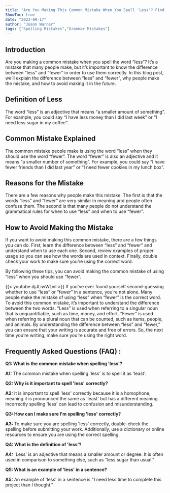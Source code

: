 ```yaml
---
title: "Are You Making This Common Mistake When You Spell 'Less'? Find Out Now!"
ShowToc: true 
date: "2023-09-17"
author: "Joann Warner" 
tags: ["Spelling Mistakes","Grammar Mistakes"]
---
```

## Introduction

Are you making a common mistake when you spell the word “less”? It’s a mistake that many people make, but it’s important to know the difference between “less” and “fewer” in order to use them correctly. In this blog post, we’ll explain the difference between “less” and “fewer”, why people make the mistake, and how to avoid making it in the future.

## Definition of Less

The word “less” is an adjective that means “a smaller amount of something”. For example, you could say “I have less money than I did last week” or “I need less sugar in my coffee”.

## Common Mistake Explained

The common mistake people make is using the word “less” when they should use the word “fewer”. The word “fewer” is also an adjective and it means “a smaller number of something”. For example, you could say “I have fewer friends than I did last year” or “I need fewer cookies in my lunch box”.

## Reasons for the Mistake

There are a few reasons why people make this mistake. The first is that the words “less” and “fewer” are very similar in meaning and people often confuse them. The second is that many people do not understand the grammatical rules for when to use “less” and when to use “fewer”.

## How to Avoid Making the Mistake

If you want to avoid making this common mistake, there are a few things you can do. First, learn the difference between “less” and “fewer” and understand when to use each one. Second, review examples of proper usage so you can see how the words are used in context. Finally, double check your work to make sure you’re using the correct word.

By following these tips, you can avoid making the common mistake of using “less” when you should use “fewer”.

{{< youtube djJLiwWLviI >}} 
If you’ve ever found yourself second-guessing whether to use “less” or “fewer” in a sentence, you’re not alone. Many people make the mistake of using “less” when “fewer” is the correct word. To avoid this common mistake, it’s important to understand the difference between the two words. “Less” is used when referring to a singular noun that is unquantifiable, such as time, money, and effort. “Fewer” is used when referring to a plural noun that can be counted, such as items, people, and animals. By understanding the difference between “less” and “fewer,” you can ensure that your writing is accurate and free of errors. So, the next time you’re writing, make sure you’re using the right word.

## Frequently Asked Questions (FAQ) :
**Q1: What is the common mistake when spelling 'less'?**

**A1:** The common mistake when spelling 'less' is to spell it as 'least'. 

**Q2: Why is it important to spell 'less' correctly?**

**A2:** It is important to spell 'less' correctly because it is a homophone, meaning it is pronounced the same as 'least' but has a different meaning. Incorrectly spelling 'less' can lead to confusion and misunderstanding. 

**Q3: How can I make sure I'm spelling 'less' correctly?**

**A3:** To make sure you are spelling 'less' correctly, double-check the spelling before submitting your work. Additionally, use a dictionary or online resources to ensure you are using the correct spelling. 

**Q4: What is the definition of 'less'?**

**A4:** 'Less' is an adjective that means a smaller amount or degree. It is often used in comparison to something else, such as "less sugar than usual." 

**Q5: What is an example of 'less' in a sentence?**

**A5:** An example of 'less' in a sentence is "I need less time to complete this project than I thought."





